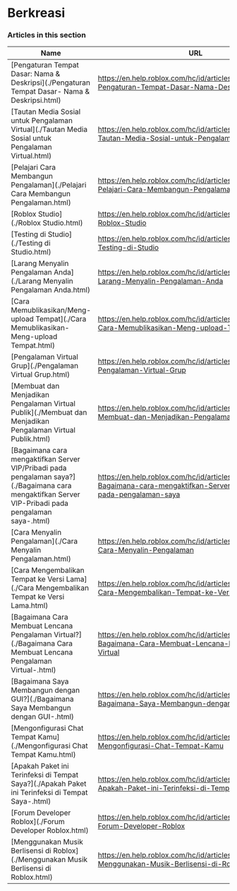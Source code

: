 # Berkreasi  
### Articles in this section
Name|URL
-|-
[Pengaturan Tempat Dasar: Nama & Deskripsi](./Pengaturan Tempat Dasar- Nama & Deskripsi.html) |https://en.help.roblox.com/hc/id/articles/203314030-Pengaturan-Tempat-Dasar-Nama-Deskripsi
[Tautan Media Sosial untuk Pengalaman Virtual](./Tautan Media Sosial untuk Pengalaman Virtual.html) |https://en.help.roblox.com/hc/id/articles/360000910966-Tautan-Media-Sosial-untuk-Pengalaman-Virtual
[Pelajari Cara Membangun Pengalaman](./Pelajari Cara Membangun Pengalaman.html) |https://en.help.roblox.com/hc/id/articles/203625344-Pelajari-Cara-Membangun-Pengalaman
[Roblox Studio](./Roblox Studio.html) |https://en.help.roblox.com/hc/id/articles/203313860-Roblox-Studio
[Testing di Studio](./Testing di Studio.html) |https://en.help.roblox.com/hc/id/articles/203313870-Testing-di-Studio
[Larang Menyalin Pengalaman Anda](./Larang Menyalin Pengalaman Anda.html) |https://en.help.roblox.com/hc/id/articles/203313940-Larang-Menyalin-Pengalaman-Anda
[Cara Memublikasikan/Meng-upload Tempat](./Cara Memublikasikan-Meng-upload Tempat.html) |https://en.help.roblox.com/hc/id/articles/203313890-Cara-Memublikasikan-Meng-upload-Tempat
[Pengalaman Virtual Grup](./Pengalaman Virtual Grup.html) |https://en.help.roblox.com/hc/id/articles/203313760-Pengalaman-Virtual-Grup
[Membuat dan Menjadikan Pengalaman Virtual Publik](./Membuat dan Menjadikan Pengalaman Virtual Publik.html) |https://en.help.roblox.com/hc/id/articles/203313950-Membuat-dan-Menjadikan-Pengalaman-Virtual-Publik
[Bagaimana cara mengaktifkan Server VIP/Pribadi pada pengalaman saya?](./Bagaimana cara mengaktifkan Server VIP-Pribadi pada pengalaman saya-.html) |https://en.help.roblox.com/hc/id/articles/360000781023-Bagaimana-cara-mengaktifkan-Server-VIP-Pribadi-pada-pengalaman-saya
[Cara Menyalin Pengalaman](./Cara Menyalin Pengalaman.html) |https://en.help.roblox.com/hc/id/articles/203313900-Cara-Menyalin-Pengalaman
[Cara Mengembalikan Tempat ke Versi Lama](./Cara Mengembalikan Tempat ke Versi Lama.html) |https://en.help.roblox.com/hc/id/articles/203313850-Cara-Mengembalikan-Tempat-ke-Versi-Lama
[Bagaimana Cara Membuat Lencana Pengalaman Virtual?](./Bagaimana Cara Membuat Lencana Pengalaman Virtual-.html) |https://en.help.roblox.com/hc/id/articles/203313650-Bagaimana-Cara-Membuat-Lencana-Pengalaman-Virtual
[Bagaimana Saya Membangun dengan GUI?](./Bagaimana Saya Membangun dengan GUI-.html) |https://en.help.roblox.com/hc/id/articles/203313960-Bagaimana-Saya-Membangun-dengan-GUI
[Mengonfigurasi Chat Tempat Kamu](./Mengonfigurasi Chat Tempat Kamu.html) |https://en.help.roblox.com/hc/id/articles/360019904552-Mengonfigurasi-Chat-Tempat-Kamu
[Apakah Paket ini Terinfeksi di Tempat Saya?](./Apakah Paket ini Terinfeksi di Tempat Saya-.html) |https://en.help.roblox.com/hc/id/articles/203312920-Apakah-Paket-ini-Terinfeksi-di-Tempat-Saya
[Forum Developer Roblox](./Forum Developer Roblox.html) |https://en.help.roblox.com/hc/id/articles/360000240223-Forum-Developer-Roblox
[Menggunakan Musik Berlisensi di Roblox](./Menggunakan Musik Berlisensi di Roblox.html) |https://en.help.roblox.com/hc/id/articles/360000927163-Menggunakan-Musik-Berlisensi-di-Roblox